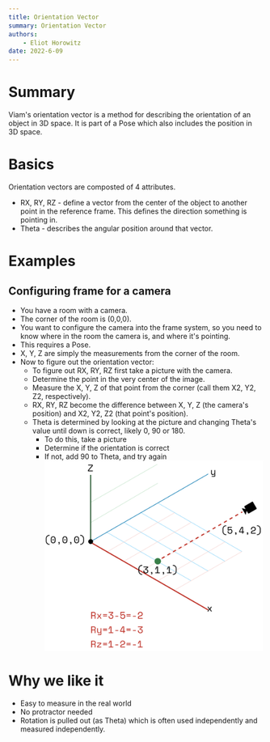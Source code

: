 ```yaml
---
title: Orientation Vector
summary: Orientation Vector
authors:
    - Eliot Horowitz
date: 2022-6-09
---
```



# Summary
Viam's orientation vector is a method for describing the orientation of an object in 3D space.
It is part of a Pose which also includes the position in 3D space.

# Basics
Orientation vectors are composted of 4 attributes.

- RX, RY, RZ - define a vector from the center of the object to another point in the reference frame.
This defines the direction something is pointing in.
- Theta - describes the angular position around that vector.

# Examples
## Configuring frame for a camera
- You have a room with a camera.
- The corner of the room is (0,0,0).
- You want to configure the camera into the frame system, so you need to know where in the room the camera is, and where it's pointing.
- This requires a Pose.
- X, Y, Z are simply the measurements from the corner of the room.
- Now to figure out the orientation vector:
    - To figure out RX, RY, RZ first take a picture with the camera.
    - Determine the point in the very center of the image.
    - Measure the X, Y, Z of that point from the corner (call them X2, Y2, Z2, respectively).
    - RX, RY, RZ become the difference between X, Y, Z (the camera's position) and X2, Y2, Z2 (that point's position).
    - Theta is determined by looking at the picture and changing Theta's value until down is correct, likely 0, 90 or 180.
        - To do this, take a picture
        - Determine if the orientation is correct
        - If not, add 90 to Theta, and try again
![camera example](img/orientation-vector-camera.png)

# Why we like it
- Easy to measure in the real world
- No protractor needed
- Rotation is pulled out (as Theta) which is often used independently and measured independently.
